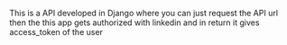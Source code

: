 This is a API developed in Django where you can just request the API url then the this app gets authorized with linkedin and in return it gives access_token of the user
